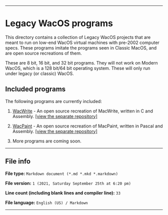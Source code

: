 
***

# Legacy WacOS programs

This directory contains a collection of Legacy WacOS projects that are meant to run on low-end WacOS virtual machines with pre-2002 computer specs. These programs imitate the programs seen in Classic MacOS, and are open source recreations of them.

These are 8 bit, 16 bit, and 32 bit programs. They will not work on Modern WacOS, which is a 128 bit/64 bit operating system. These will only run under legacy (or classic) WacOS.

## Included programs

The following programs are currently included:

1. [WacWrite](/Programs/Legacy/WacWrite/) - An open source recreation of MacWrite, written in C and Assembly. [[view the separate repository]](https://github.com/seanpm2001/WacWrite/)

2. [WacPaint](/Programs/Legacy/WacPaint/) - An open source recreation of MacPaint, written in Pascal and Assembly. [[view the separate repository]](https://github.com/seanpm2001/WacPaint/)

3. More programs are coming soon.

***

## File info

**File type:** `Markdown document (*.md *.mkd *.markdown)`

**File version:** `1 (2021, Saturday September 25th at 6:20 pm)`

**Line count (including blank lines and compiler line):** `33`

**File language:** `English (US) / Markdown`

***
